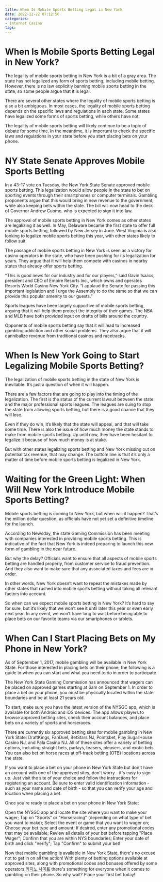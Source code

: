 ```yaml
---
title: When Is Mobile Sports Betting Legal in New York
date: 2022-12-22 07:12:56
categories:
- Internet Casino
tags:
---
```



#  When Is Mobile Sports Betting Legal in New York?

The legality of mobile sports betting in New York is a bit of a gray area. The state has not legalized any form of sports betting, including mobile betting. However, there is no law explicitly banning mobile sports betting in the state, so some people argue that it is legal.

There are several other states where the legality of mobile sports betting is also a bit ambiguous. In most cases, the legality of mobile sports betting depends on the specific laws and regulations in each state. Some states have legalized some forms of sports betting, while others have not.

The legality of mobile sports betting will likely continue to be a topic of debate for some time. In the meantime, it is important to check the specific laws and regulations in your state before you start placing bets on your phone.

#  NY State Senate Approves Mobile Sports Betting

In a 43-17 vote on Tuesday, the New York State Senate approved mobile sports betting. This legalization would allow people in the state to bet on sporting events through their smartphones or computer terminals. Gambling proponents argue that this would bring in new revenue to the government, while also keeping bets within the state. The bill will now head to the desk of Governor Andrew Cuomo, who is expected to sign it into law.

The approval of mobile sports betting in New York comes as other states are legalizing it as well. In May, Delaware became the first state to offer full mobile sports betting, followed by New Jersey in June. West Virginia is also looking to legalize mobile sports betting this year, with other states likely to follow suit.

The passage of mobile sports betting in New York is seen as a victory for casino operators in the state, who have been pushing for its legalization for years. They argue that it will help them compete with casinos in nearby states that already offer sports betting.

“This is good news for our industry and for our players,” said Gavin Isaacs, president and CEO of Empire Resorts Inc., which owns and operates Resorts World Casino New York City. “I applaud the Senate for passing this important legislation and I urge the Assembly to do the same so that we can provide this popular amenity to our guests.”

Sports leagues have been largely supportive of mobile sports betting, arguing that it will help them protect the integrity of their games. The NBA and MLB have both provided input on drafts of bills around the country.

Opponents of mobile sports betting say that it will lead to increased gambling addiction and other social problems. They also argue that it will cannibalize revenue from traditional casinos and racetracks.

#  When Is New York Going to Start Legalizing Mobile Sports Betting?

The legalization of mobile sports betting in the state of New York is inevitable. It’s just a question of when it will happen.

There are a few factors that are going to play into the timing of the legalization. The first is the status of the current lawsuit between the state and the major professional sports leagues. The leagues are suing to stop the state from allowing sports betting, but there is a good chance that they will lose.

Even if they do win, it’s likely that the state will appeal, and that will take some time. There is also the issue of how much money the state stands to make from mobile sports betting. Up until now, they have been hesitant to legalize it because of how much money is at stake.

But with other states legalizing sports betting and New York missing out on potential tax revenue, that may change. The bottom line is that it’s only a matter of time before mobile sports betting is legalized in New York.

#  Waiting for the Green Light: When Will New York Introduce Mobile Sports Betting?

Mobile sports betting is coming to New York, but when will it happen? That’s the million dollar question, as officials have not yet set a definitive timeline for the launch.

According to Newsday, the state Gaming Commission has been meeting with companies interested in providing mobile sports betting. This is indicative of the fact that New York is indeed preparing to launch this new form of gambling in the near future.

But why the delay? Officials want to ensure that all aspects of mobile sports betting are handled properly, from customer service to fraud prevention. And they also want to make sure that any associated taxes and fees are in order.

In other words, New York doesn’t want to repeat the mistakes made by other states that rushed into mobile sports betting without taking all relevant factors into account.

So when can we expect mobile sports betting in New York? It’s hard to say for sure, but it’s likely that we won’t see it until later this year or even early next year. In any event, we won’t have long to wait before being able to place bets on our favorite teams via our smartphones or tablets.

#  When Can I Start Placing Bets on My Phone in New York?

As of September 1, 2017, mobile gambling will be available in New York State. For those interested in placing bets on their phone, the following is a guide to when you can start and what you need to do in order to participate.

The New York State Gaming Commission has announced that wagers can be placed on approved games starting at 6am on September 1. In order to place a bet on your phone, you must be physically located within the state boundaries and be at least 21 years old.

To start, make sure you have the latest version of the NYSGC app, which is available for both Android and iOS devices. The app allows players to browse approved betting sites, check their account balances, and place bets on a variety of sports and horseraces.

There are currently six approved betting sites for mobile gambling in New York State: DraftKings, FanDuel, BetStars NJ, Pointsbet, Play SugarHouse Casino NJ, and Pala Casino NJ. All of these sites offer a variety of betting options, including straight bets, parlays, teasers, pleasers, and exotic bets. You can also bet on horse races at off-track betting (OTB) locations across the state.

If you want to place a bet on your phone in New York State but don't have an account with one of the approved sites, don't worry - it's easy to sign up. Just visit the site of your choice and follow the instructions for registering an account. Be sure to enter valid identification information - such as your name and date of birth - so that you can verify your age and location when placing a bet.

Once you're ready to place a bet on your phone in New York State:

Open the NYSGC app and locate the site where you want to make your wager; Tap on "Sports" or "Horseracing" (depending on what type of bet you want to make); Select the event or game that you want to wager on; Choose your bet type and amount; If desired, enter any promotional codes that may be available; Review all details of your bet before tapping "Place Wager"; Confirm that you are within NYS boundaries; Enter your date of birth and click "Verify"; Tap "Confirm" to submit your bet!

Now that mobile gambling is available in New York State, there's no excuse not to get in on all the action! With plenty of betting options available at approved sites, along with promotional codes and bonuses offered by some operators,[카지노 사이트](https://choegocasino.com/) there's something for everyone when it comes to gambling on their phone. So why wait? Place your first bet today!